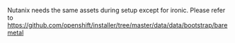 Nutanix needs the same assets during setup except for ironic.
Please refer to https://github.com/openshift/installer/tree/master/data/data/bootstrap/baremetal

